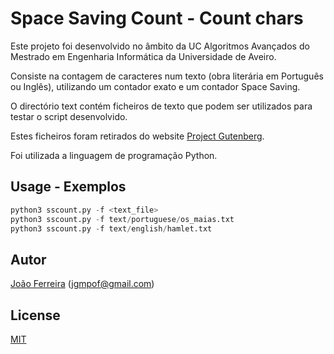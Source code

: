 # Space Saving Count - Count chars

Este projeto foi desenvolvido no âmbito da UC Algoritmos Avançados do Mestrado em Engenharia Informática da Universidade de Aveiro.

Consiste na contagem de caracteres num texto (obra literária em Português ou Inglês), utilizando um contador exato e um contador Space Saving.

O directório text contém ficheiros de texto que podem ser utilizados para testar o script desenvolvido. 

Estes ficheiros foram retirados do website [Project Gutenberg](https://www.gutenberg.org/).

Foi utilizada a linguagem de programação Python. 

## Usage - Exemplos

```python
python3 sscount.py -f <text_file>
python3 sscount.py -f text/portuguese/os_maias.txt
python3 sscount.py -f text/english/hamlet.txt
```


## Autor
[João Ferreira](https://github.com/joaogferreira) (jgmpof@gmail.com)


## License
[MIT](https://choosealicense.com/licenses/mit/)
